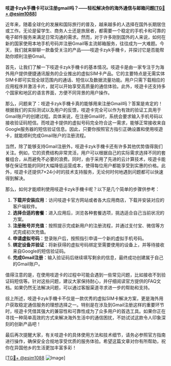 **吱遊卡zyk手機卡可以注册gmail吗？——轻松解决你的海外通信与邮箱问题[[TG💪+ @esim1088](https://t.me/s/esim1088)]**

近年来，随着全球化的发展和国际旅行的普及，越来越多的人选择在国外长期居住或工作。无论是留学生、商务人士还是旅居者，都需要一个稳定的手机卡和可靠的电子邮件服务来满足日常沟通的需求。然而，对于许多刚到国外的人来说，如何在新的国家使用本地手机号码并注册Gmail等主流邮箱服务，往往成为一大难题。今天，我们就来聊聊一款备受关注的产品——吱遊卡zyk手機卡，并探讨它是否能帮助你顺利注册Gmail。

首先，让我们了解一下吱遊卡zyk手機卡的基本情况。吱遊卡是由一家专注于为海外用户提供便捷通讯服务的企业推出的虚拟SIM卡产品。它的主要特点是无需实体SIM卡即可实现全球范围内的通话、短信以及数据流量功能。用户只需下载相应的应用程序并激活卡片，就可以开始享受高质量的通信体验。此外，吱遊卡还支持多个国家和地区的语言界面，方便不同背景的用户操作。

那么，问题来了：吱遊卡zyk手機卡真的能够用来注册Gmail吗？答案是肯定的！根据我们的实际测试以及用户的反馈，吱遊卡完全可以作为有效的验证工具用于Gmail账户的创建过程。具体来说，在注册Gmail时，系统会要求输入手机号码以接收验证码短信。而吱遊卡提供的虚拟号码完全符合这一需求，能够正常接收来自Google服务器的短信验证信息。因此，只要你按照官方指引正确设置和使用吱遊卡，就能顺利完成Gmail账户的注册流程。

当然，除了能够支持Gmail注册外，吱遊卡zyk手機卡还有许多其他优势值得我们关注。例如，它的资费结构非常灵活，用户可以根据自己的实际需求选择不同的套餐组合，从而避免不必要的浪费。同时，由于采用了先进的云计算技术，吱遊卡能够在保证性能的同时大幅降低运营成本，使得每位用户都能享受到实惠的价格。此外，吱遊卡还提供7×24小时的技术支持服务，无论何时何地遇到问题都可以快速得到解决。

那么，如何才能顺利使用吱遊卡zyk手機卡呢？以下是几个简单的步骤供参考：

1. **下载并安装应用**：访问吱遊卡官方网站或者各大应用商店，下载并安装对应的客户端软件。
2. **选择合适的套餐**：进入应用后，浏览各种套餐选项，挑选适合自己当前状况的方案。
3. **注册账号并充值**：按照提示完成新用户的注册流程，并通过支付宝、微信等方式完成初次充值。
4. **申请虚拟号码**：登录账户后，按照指引申请一个新的虚拟手机号码。
5. **绑定设备并验证**：将新获得的虚拟号码绑定至需要使用的设备上，并等待接收来自Google的短信验证码。
6. **完成Gmail注册**：输入验证码后继续填写剩余的信息，最终成功创建属于自己的Gmail账户。

值得注意的是，在使用吱遊卡的过程中可能会遇到一些常见问题，比如接收不到验证码短信等。针对这些问题，建议大家保持耐心，并仔细阅读官方提供的FAQ文档。如果仍然无法解决问题，可以通过客服渠道寻求进一步的帮助和支持。

综上所述，吱遊卡zyk手機卡不仅是一款优秀的虚拟SIM卡解决方案，更是海外用户获取稳定通信服务的理想选择之一。特别是在涉及到Gmail注册这样的重要环节时，吱遊卡凭借其强大的兼容性和可靠性成为了众多用户的首选工具。如果你正在寻找一种简单高效的方式来解决海外生活中的通信困扰，不妨试试这款令人印象深刻的创新产品吧！

最后再次提醒大家，有关吱遊卡的具体使用方法和技术细节，请务必参照官方指南进行操作，确保安全合规地享受优质的服务体验。希望这篇文章对你有所帮助，祝你在异国他乡的生活更加丰富多彩！

[[TG💪+ @esim1088](https://t.me/s/esim1088) ![Image](https://i.postimg.cc/4NQfJmqS/Snipaste-2025-05-13-00-14-12.png)]